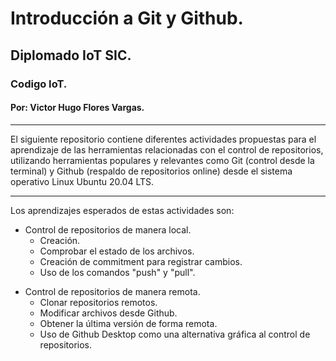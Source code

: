 # Introducción a Git y Github.
## Diplomado IoT SIC.
### Codigo IoT.
#### Por: Victor Hugo Flores Vargas.
---
El siguiente repositorio contiene diferentes actividades propuestas para el aprendizaje de las herramientas relacionadas con el control de repositorios, utilizando herramientas populares y relevantes como Git (control desde la terminal) y Github (respaldo de repositorios online) desde el sistema operativo Linux Ubuntu 20.04 LTS. 

---
Los aprendizajes esperados  de estas actividades son:
+ Control de repositorios de manera local.
	+ Creación.
	+ Comprobar el estado de los archivos.
	+ Creación de commitment para registrar cambios.  
	+ Uso de los comandos "push" y "pull".
* Control de repositorios de manera remota.
	* Clonar repositorios remotos.
	* Modificar archivos desde Github.
	* Obtener la última versión de forma remota.
	* Uso de Github Desktop como una alternativa gráfica al control de repositorios.

